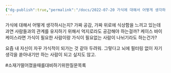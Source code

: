 ```yaml
---
{"dg-publish":true,"permalink":"/docs/2022-07-20 가식에 대해서 어떻게 생각하는지/","title":"2022-07-20 가식에 대해서 어떻게 생각하는지","tags":["소재가떨어졌을때를대비하기위한질문목록"]}
---
```


가식에 대해서 어떻게 생각하시는지? 가짜 공감, 가짜 위로에 식상함을 느끼고 있는데 과연 사람들과의 관계를 유지하기 위해서 억지로라도 공감해야 하는걸까? 케이스 바이 케이스라면 가식이 필요한 사람이랑 가식이 필요없는 사람이 나뉘기라도 하는건가? 

요즘 내 자신이 자꾸 가식적이 되가는 것 같아 두려워. 그렇다고 뇌에 필터링 없이 자기 생각을 쏟아내기만 하는 사람이 되고 싶지도 않고. 

#소재가떨어졌을때를대비하기위한질문목록 
